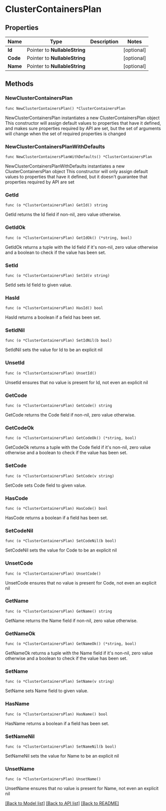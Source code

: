 # ClusterContainersPlan

## Properties

Name | Type | Description | Notes
------------ | ------------- | ------------- | -------------
**Id** | Pointer to **NullableString** |  | [optional] 
**Code** | Pointer to **NullableString** |  | [optional] 
**Name** | Pointer to **NullableString** |  | [optional] 

## Methods

### NewClusterContainersPlan

`func NewClusterContainersPlan() *ClusterContainersPlan`

NewClusterContainersPlan instantiates a new ClusterContainersPlan object
This constructor will assign default values to properties that have it defined,
and makes sure properties required by API are set, but the set of arguments
will change when the set of required properties is changed

### NewClusterContainersPlanWithDefaults

`func NewClusterContainersPlanWithDefaults() *ClusterContainersPlan`

NewClusterContainersPlanWithDefaults instantiates a new ClusterContainersPlan object
This constructor will only assign default values to properties that have it defined,
but it doesn't guarantee that properties required by API are set

### GetId

`func (o *ClusterContainersPlan) GetId() string`

GetId returns the Id field if non-nil, zero value otherwise.

### GetIdOk

`func (o *ClusterContainersPlan) GetIdOk() (*string, bool)`

GetIdOk returns a tuple with the Id field if it's non-nil, zero value otherwise
and a boolean to check if the value has been set.

### SetId

`func (o *ClusterContainersPlan) SetId(v string)`

SetId sets Id field to given value.

### HasId

`func (o *ClusterContainersPlan) HasId() bool`

HasId returns a boolean if a field has been set.

### SetIdNil

`func (o *ClusterContainersPlan) SetIdNil(b bool)`

 SetIdNil sets the value for Id to be an explicit nil

### UnsetId
`func (o *ClusterContainersPlan) UnsetId()`

UnsetId ensures that no value is present for Id, not even an explicit nil
### GetCode

`func (o *ClusterContainersPlan) GetCode() string`

GetCode returns the Code field if non-nil, zero value otherwise.

### GetCodeOk

`func (o *ClusterContainersPlan) GetCodeOk() (*string, bool)`

GetCodeOk returns a tuple with the Code field if it's non-nil, zero value otherwise
and a boolean to check if the value has been set.

### SetCode

`func (o *ClusterContainersPlan) SetCode(v string)`

SetCode sets Code field to given value.

### HasCode

`func (o *ClusterContainersPlan) HasCode() bool`

HasCode returns a boolean if a field has been set.

### SetCodeNil

`func (o *ClusterContainersPlan) SetCodeNil(b bool)`

 SetCodeNil sets the value for Code to be an explicit nil

### UnsetCode
`func (o *ClusterContainersPlan) UnsetCode()`

UnsetCode ensures that no value is present for Code, not even an explicit nil
### GetName

`func (o *ClusterContainersPlan) GetName() string`

GetName returns the Name field if non-nil, zero value otherwise.

### GetNameOk

`func (o *ClusterContainersPlan) GetNameOk() (*string, bool)`

GetNameOk returns a tuple with the Name field if it's non-nil, zero value otherwise
and a boolean to check if the value has been set.

### SetName

`func (o *ClusterContainersPlan) SetName(v string)`

SetName sets Name field to given value.

### HasName

`func (o *ClusterContainersPlan) HasName() bool`

HasName returns a boolean if a field has been set.

### SetNameNil

`func (o *ClusterContainersPlan) SetNameNil(b bool)`

 SetNameNil sets the value for Name to be an explicit nil

### UnsetName
`func (o *ClusterContainersPlan) UnsetName()`

UnsetName ensures that no value is present for Name, not even an explicit nil

[[Back to Model list]](../README.md#documentation-for-models) [[Back to API list]](../README.md#documentation-for-api-endpoints) [[Back to README]](../README.md)


